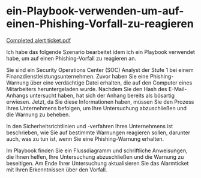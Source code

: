 # ein-Playbook-verwenden-um-auf-einen-Phishing-Vorfall-zu-reagieren
[Completed alert ticket.pdf](https://github.com/user-attachments/files/18306505/Completed.alert.ticket.pdf)

Ich habe das folgende Szenario bearbeitet idem ich ein Playbook verwendet habe, um auf einen Phishing-Vorfall zu reagieren an. 

Sie sind ein Security Operations Center (SOC) Analyst der Stufe 1 bei einem Finanzdienstleistungsunternehmen. Zuvor haben Sie eine Phishing-Warnung über eine verdächtige Datei erhalten, die auf den Computer eines Mitarbeiters heruntergeladen wurde. Nachdem Sie den Hash des E-Mail-Anhangs untersucht haben, hat sich der Anhang bereits als bösartig erwiesen. Jetzt, da Sie diese Informationen haben, müssen Sie den Prozess Ihres Unternehmens befolgen, um Ihre Untersuchung abzuschließen und die Warnung zu beheben.

In den Sicherheitsrichtlinien und -verfahren Ihres Unternehmens ist beschrieben, wie Sie auf bestimmte Warnungen reagieren sollen, darunter auch, was zu tun ist, wenn Sie eine Phishing-Warnung erhalten.

Im Playbook finden Sie ein Flussdiagramm und schriftliche Anweisungen, die Ihnen helfen, Ihre Untersuchung abzuschließen und die Warnung zu beseitigen. Am Ende Ihrer Untersuchung aktualisieren Sie das Alarmticket mit Ihren Erkenntnissen über den Vorfall.
